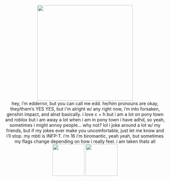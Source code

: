 <p align="center">
  <!-- Framed Image -->
  <img src="https://64.media.tumblr.com/0ee1a2a613526c469f4a3f87e5e8aa8c/9c70f435e1e37c85-1b/s500x750/f2c9ef1c320e05d542156eb7224cf37e9bbceeb6.pnj" width="300px"><br>
hey, i’m edderror, but you can call me edd.
he/him pronouns are okay, they/them’s YES YES, but i'm alright w/ any
right now, i’m into forsaken, genshin impact, and alnst basically.
i love c + h but i am a lot on pony town and roblox but i am away a lot when i am in pony town
i have adhd, so yeah, sometimes i might annoy people… why not? lol
i joke around a lot w/ my friends, but if my jokes ever make you uncomfortable, just let me know and i’ll stop.
my mbti is INFP-T.
i’m 16
i’m biromantic, yeah yeah, but sometimes my flags change depending on how i really feel.
i am taken 
thats all
  <!-- Black & White Stamp -->
  <img src="https://64.media.tumblr.com/8077c5e0f25caec089928faca543e08b/9c70f435e1e37c85-b0/s100x200/f2110091768f62748e52837abd05506ec9b45535.gifv" width="100px">

  <!-- Red/Pink Stamp -->
  <img src="https://64.media.tumblr.com/79852fbfd48c804529cd1c57d8469cc6/9c70f435e1e37c85-a3/s100x200/599798cee8ced02f98a3fa8a9f47d9c9bdc7007d.gifv" width="100px">
</p>
